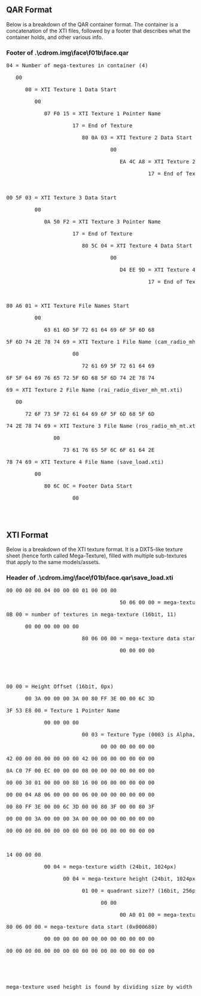 ## QAR Format

Below is a breakdown of the QAR container format. The container is a concatenation of the XTI files, followed by a footer that describes what the container holds, and other various info.

### Footer of .\cdrom.img\face\f01b\face.qar

<pre>
04 = Number of mega-textures in container (4)<br/>
   00<br/>
      00 = XTI Texture 1 Data Start<br/>
         00<br/>
            07 F0 15 = XTI Texture 1 Pointer Name<br/>
                     17 = End of Texture<br/>
                        80 0A 03 = XTI Texture 2 Data Start<br/>
                                 00<br/>
                                    EA 4C A8 = XTI Texture 2 Pointer Name<br/>
                                             17 = End of Texture<br/>
<br/>
00 5F 03 = XTI Texture 3 Data Start<br/>
         00<br/>
            0A 50 F2 = XTI Texture 3 Pointer Name<br/>
                     17 = End of Texture<br/>
                        80 5C 04 = XTI Texture 4 Data Start<br/>
                                 00<br/>
                                    D4 EE 9D = XTI Texture 4 Pointer Name<br/>
                                             17 = End of Texture<br/>
<br/>
80 A6 01 = XTI Texture File Names Start<br/>
         00<br/>
            63 61 6D 5F 72 61 64 69 6F 5F 6D 68<br/>
5F 6D 74 2E 78 74 69 = XTI Texture 1 File Name (cam_radio_mh_mt.xti)<br/>
                     00<br/>
                        72 61 69 5F 72 61 64 69<br/>
6F 5F 64 69 76 65 72 5F 6D 68 5F 6D 74 2E 78 74<br/>
69 = XTI Texture 2 File Name (rai_radio_diver_mh_mt.xti)<br/>
   00<br/>
      72 6F 73 5F 72 61 64 69 6F 5F 6D 68 5F 6D<br/>
74 2E 78 74 69 = XTI Texture 3 File Name (ros_radio_mh_mt.xti)<br/>
               00<br/>
                  73 61 76 65 5F 6C 6F 61 64 2E<br/>
78 74 69 = XTI Texture 4 File Name (save_load.xti)<br/>
         00<br/>
            80 6C 0C = Footer Data Start<br/>
                     00<br/>
<br/>
</pre>
## XTI Format

Below is a breakdown of the XTI texture format. It is a DXT5-like texture sheet (hence forth called Mega-Texture), filled with multiple sub-textures that apply to the same models/assets.

### Header of .\cdrom.img\face\f01b\face.qar\save_load.xti

<pre>
00 00 00 00 04 00 00 00 01 00 00 00<br/>
                                    50 06 00 00 = mega-texture metadata start (0x000650)<br/>
0B 00 = number of textures in mega-texture (16bit, 11)<br/>
      00 00 00 00 00 00<br/>
                        80 06 00 00 = mega-texture data start (0x000680)<br/>
                                    00 00 00 00<br/>
<br/>
<br/>
00 00 = Height Offset (16bit, 0px)<br/>
      00 3A 00 00 00 3A 00 80 FF 3E 00 00 6C 3D<br/>
3F 53 E8 00 = Texture 1 Pointer Name<br/>
            00 00 00 00<br/>
                        00 03 = Texture Type (0003 is Alpha, 0000 has no Alpha)<br/>
                              00 00 00 00 00 00<br/>
42 00 00 00 00 00 00 00 42 00 00 00 00 00 00 00<br/>
0A C0 7F 00 EC 00 00 00 08 00 00 00 00 00 00 00<br/>
00 00 30 01 00 00 00 80 16 00 00 00 00 00 00 00<br/>
00 00 04 A8 06 00 00 00 06 00 00 00 00 00 00 00<br/>
00 80 FF 3E 00 00 6C 3D 00 00 80 3F 00 00 80 3F<br/>
00 00 00 3A 00 00 00 3A 00 00 00 00 00 00 00 00<br/>
00 00 00 00 00 00 00 00 00 00 00 00 00 00 00 00<br/>


14 00 00 00<br/>
            00 04 = mega-texture width (24bit, 1024px)<br/>
                  00 04 = mega-texture height (24bit, 1024px)<br/>
                        01 00 = quadrant size?? (16bit, 256px)<br/>
                              00 00<br/>
                                    00 A0 01 00 = mega-texture size (32bit, 106,496 Bytes)<br/>
80 06 00 00 = mega-texture data start (0x000680)<br/>
            00 00 00 00 00 00 00 00 00 00 00 00<br/>
00 00 00 00 00 00 00 00 00 00 00 00 00 00 00 00<br/>
<br/>
<br/>
mega-texture used height is found by dividing size by width (106,496 B / 1024px = 104px<br/>
</pre>
